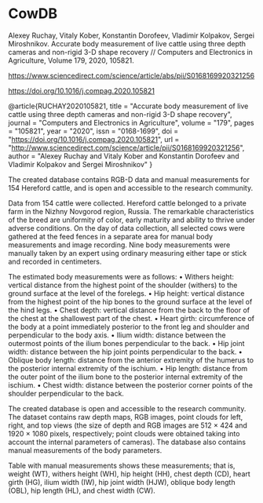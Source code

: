 # CowDB

Alexey Ruchay, Vitaly Kober, Konstantin Dorofeev, Vladimir Kolpakov, Sergei Miroshnikov. Accurate body measurement of live cattle using three depth cameras and non-rigid 3-D shape recovery // Computers and Electronics in Agriculture, Volume 179, 2020, 105821.

https://www.sciencedirect.com/science/article/abs/pii/S0168169920321256

https://doi.org/10.1016/j.compag.2020.105821

@article{RUCHAY2020105821,
title = "Accurate body measurement of live cattle using three depth cameras and non-rigid 3-D shape recovery",
journal = "Computers and Electronics in Agriculture",
volume = "179",
pages = "105821",
year = "2020",
issn = "0168-1699",
doi = "https://doi.org/10.1016/j.compag.2020.105821",
url = "http://www.sciencedirect.com/science/article/pii/S0168169920321256",
author = "Alexey Ruchay and Vitaly Kober and Konstantin Dorofeev and Vladimir Kolpakov and Sergei Miroshnikov"
}

The created database contains RGB-D data and manual measurements for 154 Hereford cattle, and is open and accessible to the research community.

Data from 154 cattle were collected. Hereford cattle belonged to a private farm in the Nizhny Novgorod region, Russia. The remarkable characteristics of the breed are uniformity of color, early maturity and ability to thrive under adverse conditions. On the day of data collection, all selected cows were gathered at the feed fences in a separate area for manual body measurements and image recording. Nine body measurements were manually taken by an expert using ordinary measuring either tape or stick and recorded in centimeters.

The estimated body measurements were as follows:
•	Withers height: vertical distance from the highest point of the shoulder (withers) to the ground surface at the level of the forelegs.
•	Hip height: vertical distance from the highest point of the hip bones to the ground surface at the level of the hind legs.
•	Chest depth:  vertical distance from the back to the floor of the chest at the shallowest part of the chest.
•	Heart girth: circumference of the body at a point immediately posterior to the front leg and shoulder and perpendicular to the body axis.
•	Ilium width: distance between the outermost points of the ilium bones perpendicular to the back.
•	Hip joint width: distance between the hip joint points perpendicular to the back. 
•	Oblique body length: distance from the anterior extremity of the humerus to the posterior internal extremity of the ischium.
•	Hip length: distance from the outer point of the ilium bone to the posterior internal extremity of the ischium.
•	Chest width: distance between the posterior corner points of the shoulder perpendicular to the back.  

The created database is open and accessible to the research community. The dataset contains raw depth maps, RGB images, point clouds for left, right, and top views (the size of depth and RGB images are 512 × 424 and 1920 × 1080 pixels, respectively; point clouds were obtained taking into account the internal parameters of cameras). The database also contains manual measurements of the body parameters.

Table with manual measurements shows these measurements; that is, weight (WT), withers height (WH), hip height (HH), chest depth (CD), heart girth (HG), ilium width (IW), hip joint width (HJW), oblique body length (OBL), hip length (HL), and chest width (CW). 
